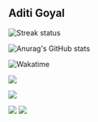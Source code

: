 ## Aditi Goyal

![Streak status](https://streak-stats.demolab.com?user=aditigoyal291&theme=radical)

![Anurag's GitHub stats](https://github-readme-stats.vercel.app/api?username=aditigoyal291&show=reviews&theme=radical)

![Wakatime](https://wakatime.com/share/@018b15bb-6d26-418d-b6be-80b8ee248fad/145879ee-3224-4869-8b0f-5938abdc6e65.svg)


![](https://komarev.com/ghpvc/?username=aditigoyal291&color=green)

<img src="https://github-stats-alpha.vercel.app/api?username=aditigoyal291&cc=22272e&tc=37BCF6&ic=fff&bc=0000">  

 ![](http://github-profile-summary-cards.vercel.app/api/cards/repos-per-language?username=aditigoyal291&theme=dracula) 
  ![](http://github-profile-summary-cards.vercel.app/api/cards/most-commit-language?username=aditigoyal291&theme=dracula)

